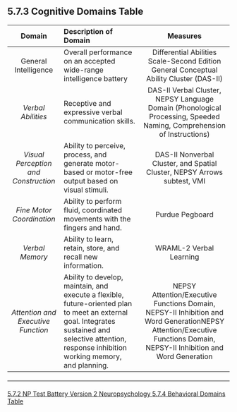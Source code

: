 ## 5.7.3 Cognitive Domains Table

|  Domain  |  Description of Domain             |  Measures                  |
|:--------:|:-----------------------------------|:--------------------------:|
| General Intelligence | Overall performance on an accepted wide-range intelligence battery | Differential Abilities Scale-Second Edition General Conceptual Ability Cluster (DAS-II) |
| _Verbal Abilities_ | Receptive and expressive verbal communication skills. | DAS-II Verbal Cluster, NEPSY Language Domain (Phonological Processing, Speeded Naming, Comprehension of Instructions) |
| _Visual Perception and Construction_ | Ability to perceive, process, and generate motor-based or motor-free output based on visual stimuli. | DAS-II Nonverbal Cluster, and Spatial Cluster, NEPSY Arrows subtest, VMI |
| _Fine Motor Coordination_ | Ability to perform fluid, coordinated movements with the fingers and hand. | Purdue Pegboard |
| _Verbal Memory_ | Ability to learn, retain, store, and recall new information. | WRAML-2 Verbal Learning |
| _Attention and Executive Function_ | Ability to develop, maintain, and execute a flexible, future-oriented plan to meet an external goal. Integrates sustained and selective attention, response inhibition working memory, and planning. | NEPSY Attention/Executive Functions Domain, NEPSY-II Inhibition and Word GenerationNEPSY Attention/Executive Functions Domain, NEPSY-II Inhibition and Word Generation|


<hr class="soften" style="margin-top: 20px;margin-bottom: 20px;"/>

<div class="center">
<div class="btn-group">
  <a href=":pages_path:/manuals/neuropsychology/5-07-02-np-test-battery-v2.md" class="btn btn-default">
    <span class="glyphicon glyphicon-chevron-left"></span>
    5.7.2 NP Test Battery Version 2
  </a>

  <a href=":pages_path:/manuals/neuropsychology" class="btn btn-default">
    <span class="glyphicon glyphicon-chevron-up"></span>
    Neuropsychology
  </a>

  <a href=":pages_path:/manuals/neuropsychology/5-07-04-behavioral-domains-table.md" class="btn btn-success">
    5.7.4 Behavioral Domains Table
    <span class="glyphicon glyphicon-chevron-right"></span>
  </a>
</div>
</div>